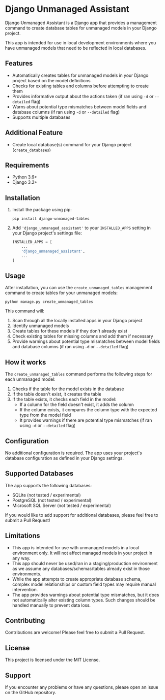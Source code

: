 # Django Unmanaged Assistant

Django Unmanaged Assistant is a Django app that provides a management command to create database tables for unmanaged models in your Django
project.

This app is intended for use in local development environments where you have unmanaged models that need to be reflected in local databases.

## Features

- Automatically creates tables for unmanaged models in your Django project based on the model definitions
- Checks for existing tables and columns before attempting to create them
- Provides informative output about the actions taken (if ran using `-d` or `--detailed` flag)
- Warns about potential type mismatches between model fields and database columns (if ran using `-d` or `--detailed` flag)
- Supports multiple databases

## Additional Feature

- Create local database(s) command for your Django project (`create_databases`)

## Requirements

- Python 3.6+
- Django 3.2+

## Installation

1. Install the package using pip:

   ```
   pip install django-unmanaged-tables
   ```

2. Add `'django_unmanaged_assistant'` to your `INSTALLED_APPS` setting in your Django project's settings file:

   ```python
   INSTALLED_APPS = [
       ...
       'django_unmanaged_assistant',
       ...
   ]
   ```

## Usage

After installation, you can use the `create_unmanaged_tables` management command to create tables for your unmanaged models:

```
python manage.py create_unmanaged_tables
```

This command will:

1. Scan through all the locally installed apps in your Django project
2. Identify unmanaged models
3. Create tables for these models if they don't already exist
4. Check existing tables for missing columns and add them if necessary
5. Provide warnings about potential type mismatches between model fields and database columns (if ran using `-d` or `--detailed` flag)

## How it works

The `create_unmanaged_tables` command performs the following steps for each unmanaged model:

1. Checks if the table for the model exists in the database
2. If the table doesn't exist, it creates the table
3. If the table exists, it checks each field in the model:
    - If a column for the field doesn't exist, it adds the column
    - If the column exists, it compares the column type with the expected type from the model field
    - It provides warnings if there are potential type mismatches (if ran using `-d` or `--detailed` flag)

## Configuration

No additional configuration is required. The app uses your project's database configuration as defined in your Django settings.

## Supported Databases

The app supports the following databases:

- SQLite (not tested / experimental)
- PostgreSQL (not tested / experimental)
- Microsoft SQL Server (not tested / experimental)

If you would like to add support for additional databases, please feel free to submit a Pull Request!

## Limitations

- This app is intended for use with unmanaged models in a local environment only. It will not affect managed models in your project in any way.
- This app should never be used/ran in a staging/production environment as we assume any databases/schemas/tables already exist in those environments.
- While the app attempts to create appropriate database schema, complex model relationships or custom field types may require manual
  intervention.
- The app provides warnings about potential type mismatches, but it does not automatically alter existing column types. Such changes should
  be handled manually to prevent data loss.

## Contributing

Contributions are welcome! Please feel free to submit a Pull Request.

## License

This project is licensed under the MIT License.

## Support

If you encounter any problems or have any questions, please open an issue on the GitHub repository.